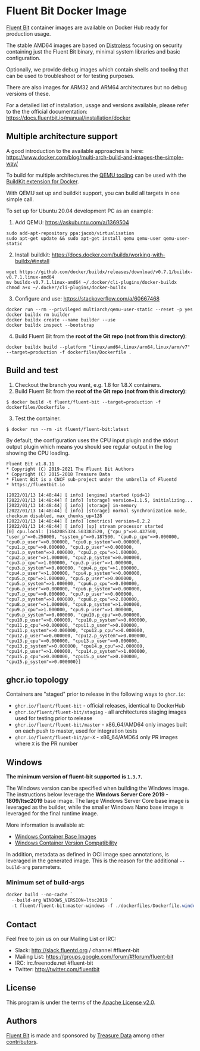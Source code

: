 # Fluent Bit Docker Image

[Fluent Bit](https://fluentbit.io) container images are available on Docker Hub ready for production usage.

The stable AMD64 images are based on [Distroless](https://github.com/GoogleContainerTools/distroless) focusing on security containing just the Fluent Bit binary, minimal system libraries and basic configuration.

Optionally, we provide debug images which contain shells and tooling that can be used to troubleshoot or for testing purposes.

There are also images for ARM32 and ARM64 architectures but no debug versions of these.

For a detailed list of installation, usage and versions available, please refer to the the official documentation: https://docs.fluentbit.io/manual/installation/docker

## Multiple architecture support

A good introduction to the available approaches is here: https://www.docker.com/blog/multi-arch-build-and-images-the-simple-way/

To build for multiple architectures the [QEMU tooling](https://www.qemu.org/) can be used with the [BuildKit extension for Docker](https://docs.docker.com/buildx/working-with-buildx).

With QEMU set up and buildkit support, you can build all targets in one simple call.

To set up for Ubuntu 20.04 development PC as an example:

1. Add QEMU: https://askubuntu.com/a/1369504
```
sudo add-apt-repository ppa:jacob/virtualisation
sudo apt-get update && sudo apt-get install qemu qemu-user qemu-user-static
```
2. Install buildkit: https://docs.docker.com/buildx/working-with-buildx/#install
```
wget https://github.com/docker/buildx/releases/download/v0.7.1/buildx-v0.7.1.linux-amd64
mv buildx-v0.7.1.linux-amd64 ~/.docker/cli-plugins/docker-buildx
chmod a+x ~/.docker/cli-plugins/docker-buildx
```
3. Configure and use: https://stackoverflow.com/a/60667468
```
docker run --rm --privileged multiarch/qemu-user-static --reset -p yes
docker buildx rm builder
docker buildx create --name builder --use
docker buildx inspect --bootstrap
```
4. Build Fluent Bit from the **root of the Git repo (not from this directory)**:
```
docker buildx build --platform "linux/amd64,linux/arm64,linux/arm/v7" --target=production -f dockerfiles/Dockerfile .
```

## Build and test

1. Checkout the branch you want, e.g. 1.8 for 1.8.X containers.
2. Build Fluent Bit from the **root of the Git repo (not from this directory)**:
```
$ docker build -t fluent/fluent-bit --target=production -f dockerfiles/Dockerfile .
```
3. Test the container.
```
$ docker run --rm -it fluent/fluent-bit:latest
```

By default, the configuration uses the CPU input plugin and the stdout output plugin which means you should see regular output in the log showing the CPU loading.

```
Fluent Bit v1.8.11
* Copyright (C) 2019-2021 The Fluent Bit Authors
* Copyright (C) 2015-2018 Treasure Data
* Fluent Bit is a CNCF sub-project under the umbrella of Fluentd
* https://fluentbit.io

[2022/01/13 14:48:44] [ info] [engine] started (pid=1)
[2022/01/13 14:48:44] [ info] [storage] version=1.1.5, initializing...
[2022/01/13 14:48:44] [ info] [storage] in-memory
[2022/01/13 14:48:44] [ info] [storage] normal synchronization mode, checksum disabled, max_chunks_up=128
[2022/01/13 14:48:44] [ info] [cmetrics] version=0.2.2
[2022/01/13 14:48:44] [ info] [sp] stream processor started
[0] cpu.local: [1642085324.503383520, {"cpu_p"=>0.437500, "user_p"=>0.250000, "system_p"=>0.187500, "cpu0.p_cpu"=>0.000000, "cpu0.p_user"=>0.000000, "cpu0.p_system"=>0.000000, "cpu1.p_cpu"=>0.000000, "cpu1.p_user"=>0.000000, "cpu1.p_system"=>0.000000, "cpu2.p_cpu"=>1.000000, "cpu2.p_user"=>1.000000, "cpu2.p_system"=>0.000000, "cpu3.p_cpu"=>1.000000, "cpu3.p_user"=>1.000000, "cpu3.p_system"=>0.000000, "cpu4.p_cpu"=>1.000000, "cpu4.p_user"=>1.000000, "cpu4.p_system"=>0.000000, "cpu5.p_cpu"=>1.000000, "cpu5.p_user"=>0.000000, "cpu5.p_system"=>1.000000, "cpu6.p_cpu"=>0.000000, "cpu6.p_user"=>0.000000, "cpu6.p_system"=>0.000000, "cpu7.p_cpu"=>0.000000, "cpu7.p_user"=>0.000000, "cpu7.p_system"=>0.000000, "cpu8.p_cpu"=>2.000000, "cpu8.p_user"=>1.000000, "cpu8.p_system"=>1.000000, "cpu9.p_cpu"=>1.000000, "cpu9.p_user"=>1.000000, "cpu9.p_system"=>0.000000, "cpu10.p_cpu"=>0.000000, "cpu10.p_user"=>0.000000, "cpu10.p_system"=>0.000000, "cpu11.p_cpu"=>0.000000, "cpu11.p_user"=>0.000000, "cpu11.p_system"=>0.000000, "cpu12.p_cpu"=>0.000000, "cpu12.p_user"=>0.000000, "cpu12.p_system"=>0.000000, "cpu13.p_cpu"=>0.000000, "cpu13.p_user"=>0.000000, "cpu13.p_system"=>0.000000, "cpu14.p_cpu"=>2.000000, "cpu14.p_user"=>1.000000, "cpu14.p_system"=>1.000000, "cpu15.p_cpu"=>0.000000, "cpu15.p_user"=>0.000000, "cpu15.p_system"=>0.000000}]
```

## ghcr.io topology

Containers are "staged" prior to release in the following ways to `ghcr.io`:
* `ghcr.io/fluent/fluent-bit` - official releases, identical to DockerHub
* `ghcr.io/fluent/fluent-bit/staging` - all architectures staging images used for testing prior to release
* `ghcr.io/fluent/fluent-bit/master` - x86_64/AMD64 only images built on each push to master, used for integration tests
* `ghcr.io/fluent/fluent-bit/pr-X` - x86_64/AMD64 only PR images where `X` is the PR number

## Windows

**The minimum version of fluent-bit supported is `1.3.7`.**

The Windows version can be specified when building the Windows image. The instructions below leverage the **Windows Server Core 2019 - 1809/ltsc2019** base image. The large Windows Server Core base image is leveraged as the builder, while the smaller Windows Nano base image is leveraged for the final runtime image.

More information is available at:

- [Windows Container Base Images](https://docs.microsoft.com/en-us/virtualization/windowscontainers/manage-containers/container-base-images)
- [Windows Container Version Compatibility](https://docs.microsoft.com/en-us/virtualization/windowscontainers/deploy-containers/version-compatibility?tabs=windows-server-2019%2Cwindows-10-1909#tabpanel_CeZOj-G++Q_windows-server-2019)

In addition, metadata as defined in OCI image spec annotations, is leveraged in the generated image. This is the reason for the additional `--build-arg` parameters.

### Minimum set of build-args
```powershell
docker build --no-cache `
  --build-arg WINDOWS_VERSION=ltsc2019 `
  -t fluent/fluent-bit:master-windows -f ./dockerfiles/Dockerfile.windows .
```

## Contact

Feel free to join us on our Mailing List or IRC:

 - Slack: http://slack.fluentd.org / channel #fluent-bit
 - Mailing List: https://groups.google.com/forum/#!forum/fluent-bit
 - IRC: irc.freenode.net #fluent-bit
 - Twitter: http://twitter.com/fluentbit

## License

This program is under the terms of the [Apache License v2.0](http://www.apache.org/licenses/LICENSE-2.0).

## Authors

[Fluent Bit](http://fluentbit.io) is made and sponsored by [Treasure Data](http://treasuredata.com) among other [contributors](https://github.com/fluent/fluent-bit/graphs/contributors).
